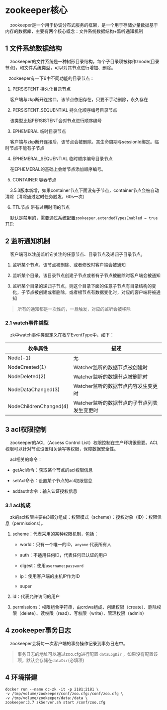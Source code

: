 # zookeeper核心

    zookeeper是一个用于协调分布式服务的框架，是一个用于存储少量数据基于内存的数据库，主要有两个核心概念：文件系统数据结构+监听通知机制

## 1 文件系统数据结构

    zookeeper的文件系统是一种树形目录结构，每个子目录项被称作znode(目录节点)，和文件系统类型，可以对其节点进行增加、删除。

    zookeeper有一下6中不同功能的目录节点：

1. PERSISTENT 持久化目录节点

    客户端与zkp断开连接口，该节点依旧存在，只要不手动删除，永久存在

2. PERSISTENT_SEQUENTIAL 持久化顺序编号目录节点

    该类型比起PERSISTENT会对节点进行顺序编号

3. EPHEMERAL 临时目录节点

    客户端与zkp断开连接后，该节点会被删除。其生命周期与sessionId绑定。临时节点不能有子节点

4. EPHEMERAL_SEQUENTIAL 临时顺序编号目录节点

    在EPHEMERAL的基础上会给节点添加顺序编号。

5. CONTAINER 容器节点

    3.5.3版本新增，如果container节点下面没有子节点，container节点会被自动清除（清除通过定时任务触发，60s一次）

6. TTL节点 带有过期时间的节点 

    默认是禁用的，需要通过系统配置`zookeeper.extendedTypesEnabled = true`开启

## 2 监听通知机制

    客户端可以注册监听它关注的任意节点、目录节点及递归子目录节点。

1. 监听某个节点，该节点被删除、或者修改时客户端会被通知

2. 监听某个目录，该目录节点创建子节点或者有子节点被删除时客户端会被通知

3. 监听某个目录的递归子节点，则这个目录下面的任意子节点有目录结构的变化，子节点被创建或者删除，或者根节点有数据变化时，对应的客户端将被通知

> 所有的通知都是一次性的，一旦触发，对应的监听会被移除

### 2.1 watch事件类型

    zk中watch事件类型定义在枚举EventType中，如下：

| 枚举属性                   | 描述                        |
| ---------------------- | ------------------------- |
| Node(-1)               | 无                         |
| NodeCreated(1)         | Watcher监听的数据节点被创建时        |
| NodeDeleted(2)         | Watcher监听的数据节点被删除时        |
| NodeDataChanged(3)     | Watcher监听的数据节点内容发生变更时     |
| NodeChildrenChanged(4) | Watcher监听的数据节点的子节点列表发生变更时 |

## 3 acl权限控制

    zookeeper的ACL（Access Control List）权限控制在生产环境很重要。ACL权限可以针对节点设置相关读写等权限，保障数据安全性。

    acl相关的命令：

- getAcl命令：获取某个节点的acl权限信息

- setAcl命令：设置某个节点的acl权限信息

- addauth命令：输入认证授权信息

### 3.1 acl构成

    zk的acl权限主要由3部分组成：权限模式（scheme）：授权对象（ID）：权限信息（permissions）。

1. scheme：代表采用的某种权限机制，包括：
   
   - world：只有一个唯一的ID，`anyone` 代表所有人
   
   - auth：不适用任何ID，代表任何已认证的用户
   
   - digest：使用`username:password` 
   
   - ip：使用客户端的主机IP作为ID
   
   - super

2. id：代表允许访问的用户

3. permissions：权限组合字符串，由crdwa组成，创建权限（create）、删除权限（delete）、读权限（read）、写权限（write）、管理权限（admin）

## 4 zookeeper事务日志

    zookeeper会将每一次客户端的事务操作记录到事务日志中。

> 事务日志的地址可以通过zoo.cfg进行配置 `dataLogDir` ，如果没有配置该项，默认会存储在`dataDir`(必填项)

## 4 环境搭建

```shell
docker run --name dc-zk -it -p 2181:2181 \
-v /tmp/volume/zookeeper/conf/zoo.cfg:/conf/zoo.cfg \
-v /tmp/volume/zookeeper/data:/data \
zookeeper:3.7 zkServer.sh start /conf/zoo.cfg
```
